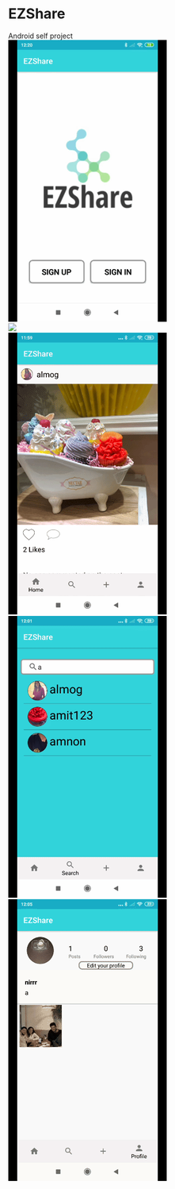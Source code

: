 # EZShare
Android self project
<br/>
![](pics/1.gif)<br/>
![](pics/2.gif)<br/>
![](pics/3.gif)<br/>
![](pics/4.gif)<br/>
![](pics/5.gif)

